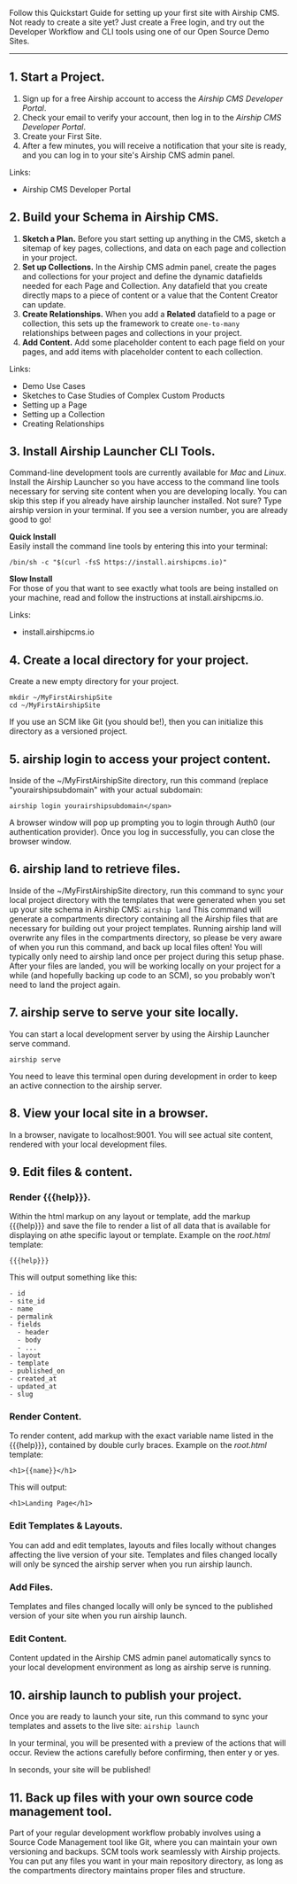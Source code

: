 Follow this Quickstart Guide for setting up your first site with Airship CMS. Not ready to create a site yet? Just create a Free login, and try out the Developer Workflow and CLI tools using one of our Open Source Demo Sites.

---

## 1. Start a Project.
1. Sign up for a free Airship account to access the _Airship CMS Developer Portal_.
2. Check your email to verify your account, then log in to the _Airship CMS Developer Portal_.
3. Create your First Site.
4. After a few minutes, you will receive a notification that your site is ready, and you can log in to your site's Airship CMS admin panel.

Links:
- Airship CMS Developer Portal

## 2. Build your Schema in Airship CMS.
1. **Sketch a Plan.** Before you start setting up anything in the CMS, sketch a sitemap of key pages, collections, and data on each page and collection in your project.
2. **Set up Collections.** In the Airship CMS admin panel, create the pages and collections for your project and define the dynamic datafields needed for each Page and Collection. Any datafield that you create directly maps to a piece of content or a value that the Content Creator can update.
3. **Create Relationships.** When you add a **Related** datafield to a page or collection, this sets up the framework to create `one-to-many` relationships between pages and collections in your project.
4. **Add Content.** Add some placeholder content to each page field on your pages, and add items with placeholder content to each collection.

Links:
- Demo Use Cases
- Sketches to Case Studies of Complex Custom Products
- Setting up a Page
- Setting up a Collection
- Creating Relationships

## 3. Install Airship Launcher CLI Tools.
Command-line development tools are currently available for _Mac_ and _Linux_. Install the Airship Launcher so you have access to the command line tools necessary for serving site content when you are developing locally. You can skip this step if you already have airship launcher installed. Not sure? Type <span class="code">airship version</span> in your terminal. If you see a version number, you are already good to go!

**Quick Install**  
Easily install the command line tools by entering this into your terminal:
```
/bin/sh -c "$(curl -fsS https://install.airshipcms.io)"
```

**Slow Install**  
For those of you that want to see exactly what tools are being installed on your machine, read and follow the instructions at <span class="code">install.airshipcms.io</span>.

Links:
- install.airshipcms.io

## 4. Create a local directory for your project.
Create a new empty directory for your project.
```
mkdir ~/MyFirstAirshipSite
cd ~/MyFirstAirshipSite
```
If you use an SCM like Git (you should be!), then you can initialize this directory as a versioned project.

## 5. <span class="code">airship login</span> to access your project content.
Inside of the <span class="code">~/MyFirstAirshipSite directory</span>, run this command (replace "yourairshipsubdomain" with your actual subdomain:
```
airship login yourairshipsubdomain</span>
```
A browser window will pop up prompting you to login through Auth0 (our authentication provider). Once you log in successfully, you can close the browser window.

## 6. <span class="code">airship land</span> to retrieve files.
Inside of the <span class="code">~/MyFirstAirshipSite directory</span>, run this command to sync your local project directory with the templates that were generated when you set up your site schema in Airship CMS:
```airship land```
This command will generate a <span class="code">compartments</span> directory containing all the Airship files that are necessary for building out your project templates. Running <span class="code">airship land</span> will overwrite any files in the <span class="code">compartments</span> directory, so please be very aware of when you run this command, and back up local files often! You will typically only need to <span class="code">airship land</span> once per project during this setup phase. After your files are landed, you will be working locally on your project for a while (and hopefully backing up code to an SCM), so you probably won't need to land the project again.

## 7. <span class="code">airship serve</span> to serve your site locally.
You can start a local development server by using the Airship Launcher serve command.
```
airship serve
```
You need to leave this terminal open during development in order to keep an active connection to the airship server.

## 8. View your local site in a browser.
In a browser, navigate to <span class="code">localhost:9001</span>. You will see actual site content, rendered with your local development files.

## 9. Edit files & content.

### Render {{{help}}}.
Within the html markup on any layout or template, add the markup <span class="code">{{{help}}}</span> and save the file to render a list of all data that is available for displaying on athe specific layout or template. Example on the _root.html_ template:
```
{{{help}}}
```
This will output something like this:
```
- id
- site_id
- name
- permalink
- fields
  - header
  - body
  - ...
- layout
- template
- published_on
- created_at
- updated_at
- slug
```

### Render Content.
To render content, add markup with the exact variable name listed in the <span class="code">{{{help}}}</span>, contained by double curly braces. Example on the _root.html_ template:
```
<h1>{{name}}</h1>
```
This will output:
```
<h1>Landing Page</h1>
```

### Edit Templates & Layouts.
You can add and edit templates, layouts and files locally without changes affecting the live version of your site. Templates and files changed locally will only be synced the airship server when you run <span class="code">airship launch</span>.

### Add Files.
Templates and files changed locally will only be synced to the published version of your site when you run <span class="code">airship launch</span>.

### Edit Content.
Content updated in the Airship CMS admin panel automatically syncs to your local development environment as long as <span class="code">airship serve</span> is running.

## 10. <span class="code">airship launch</span> to publish your project.
Once you are ready to launch your site, run this command to sync your templates and assets to the live site:
```airship launch```

In your terminal, you will be presented with a preview of the actions that will occur. Review the actions carefully before confirming, then enter <span class="code">y</span> or <span class="code">yes</span>.

In seconds, your site will be published!

## 11. Back up files with your own source code management tool.
Part of your regular development workflow probably involves using a Source Code Management tool like Git, where you can maintain your own versioning and backups. SCM tools work seamlessly with Airship projects. You can put any files you want in your main repository directory, as long as the <span class="code">compartments</span> directory maintains proper files and structure.
